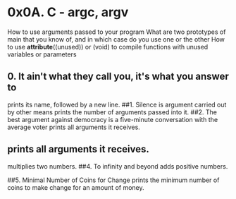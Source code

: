 # 0x0A. C - argc, argv
How to use arguments passed to your program
What are two prototypes of main that you know of, and in which case do you use one or the other
How to use __attribute__((unused)) or (void) to compile functions with unused variables or parameters
## 0. It ain't what they call you, it's what you answer to
prints its name, followed by a new line.
##1. Silence is argument carried out by other means
prints the number of arguments passed into it.
##2. The best argument against democracy is a five-minute conversation with the average voter
 prints all arguments it receives.
##  prints all arguments it receives.
multiplies two numbers.
##4. To infinity and beyond
 adds positive numbers.

##5. Minimal Number of Coins for Change
prints the minimum number of coins to make change for an amount of money.
